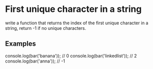 # First unique character in a string
write a function that returns the index of the first unique character in a string, return -1 if no unique characters.

## Examples

console.log(bar('banana')); // 0
console.log(bar('linkedlist')); // 2
console.log(bar('anna')); // -1